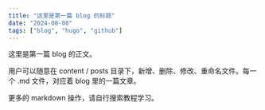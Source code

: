 ```yaml
---
title: "这里是第一篇 blog 的标题" 
date: "2024-08-08"
tags: ["blog", "hugo", "github"] 
---
```


这里是第一篇 blog 的正文。

用户可以随意在 content / posts 目录下，新增、删除、修改、重命名文件。每一个 .md 文件，对应着 blog 里的一篇文章。

更多的 markdown 操作，请自行搜索教程学习。